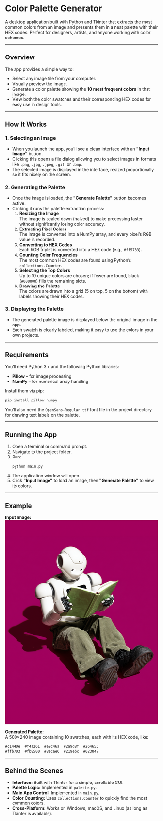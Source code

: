 # Color Palette Generator

A desktop application built with Python and Tkinter that extracts the most common colors from an image and presents them in a neat palette with their HEX codes. Perfect for designers, artists, and anyone working with color schemes.

---

## Overview
The app provides a simple way to:
- Select any image file from your computer.
- Visually preview the image.
- Generate a color palette showing the **10 most frequent colors** in that image.
- View both the color swatches and their corresponding HEX codes for easy use in design tools.

---

## How It Works

### 1. Selecting an Image
- When you launch the app, you’ll see a clean interface with an **"Input Image"** button.
- Clicking this opens a file dialog allowing you to select images in formats like `.png`, `.jpg`, `.jpeg`, `.gif`, or `.bmp`.
- The selected image is displayed in the interface, resized proportionally so it fits nicely on the screen.

### 2. Generating the Palette
- Once the image is loaded, the **"Generate Palette"** button becomes active.
- Clicking it runs the palette extraction process:
  1. **Resizing the Image**  
     The image is scaled down (halved) to make processing faster without significantly losing color accuracy.
  2. **Extracting Pixel Colors**  
     The image is converted into a NumPy array, and every pixel’s RGB value is recorded.
  3. **Converting to HEX Codes**  
     Each RGB triplet is converted into a HEX code (e.g., `#ff5733`).
  4. **Counting Color Frequencies**  
     The most common HEX codes are found using Python’s `collections.Counter`.
  5. **Selecting the Top Colors**  
     Up to 10 unique colors are chosen; if fewer are found, black (`#000000`) fills the remaining slots.
  6. **Drawing the Palette**  
     The colors are drawn into a grid (5 on top, 5 on the bottom) with labels showing their HEX codes.

### 3. Displaying the Palette
- The generated palette image is displayed below the original image in the app.
- Each swatch is clearly labeled, making it easy to use the colors in your own projects.

---

## Requirements

You’ll need Python 3.x and the following Python libraries:
- **Pillow** – for image processing
- **NumPy** – for numerical array handling

Install them via pip:
```bash
pip install pillow numpy
```

You’ll also need the `OpenSans-Regular.ttf` font file in the project directory for drawing text labels on the palette.

---

## Running the App
1. Open a terminal or command prompt.
2. Navigate to the project folder.
3. Run:
   ```bash
   python main.py
   ```
4. The application window will open.
5. Click **"Input Image"** to load an image, then **"Generate Palette"** to view its colors.

---

## Example
**Input Image:**  
<img src="./image.png" alt="test image" />

**Generated Palette:**  
A 500×240 image containing 10 swatches, each with its HEX code, like:
```
#c1440e  #f4a261  #e9c46a  #2a9d8f  #264653
#ffb703  #fb8500  #8ecae6  #219ebc  #023047
```

---

## Behind the Scenes
- **Interface:** Built with Tkinter for a simple, scrollable GUI.
- **Palette Logic:** Implemented in `palette.py`.
- **Main App Control:** Implemented in `main.py`.
- **Color Counting:** Uses `collections.Counter` to quickly find the most common colors.
- **Cross-Platform:** Works on Windows, macOS, and Linux (as long as Tkinter is available).
